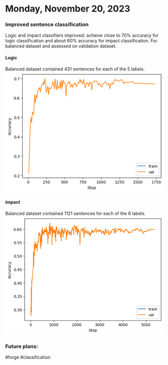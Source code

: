 # Monday, November 20, 2023

### Improved sentence classification
Logic and impact classifiers improved: acheive close to 70% accuracy for logic classification and about 60% accuracy for impact classification. For balanced dataset and assessed on validation dataset. 

#### Logic
Balanced dataset contained 431 sentences for each of the 5 labels.
![Alt text](image-2.png)

#### impact
Balanced dataset contained 1121 sentences for each of the 6 labels.
![Alt text](image-1.png)


### Future plans:


#forge
#classification
